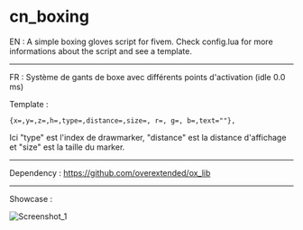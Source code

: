 # cn_boxing

EN :
A simple boxing gloves script for fivem.
Check config.lua for more informations about the script and see a template.

----

FR : Système de gants de boxe avec différents points d'activation (idle 0.0 ms)

Template :

```{x=,y=,z=,h=,type=,distance=,size=, r=, g=, b=,text=""},```

Ici "type" est l'index de drawmarker, "distance" est la distance d'affichage et "size" est la taille du marker.

----

Dependency : https://github.com/overextended/ox_lib

----

Showcase :

![Screenshot_1](https://user-images.githubusercontent.com/92865037/193956787-7254f40a-ab90-4266-ac1d-e69aceddfb89.png)

